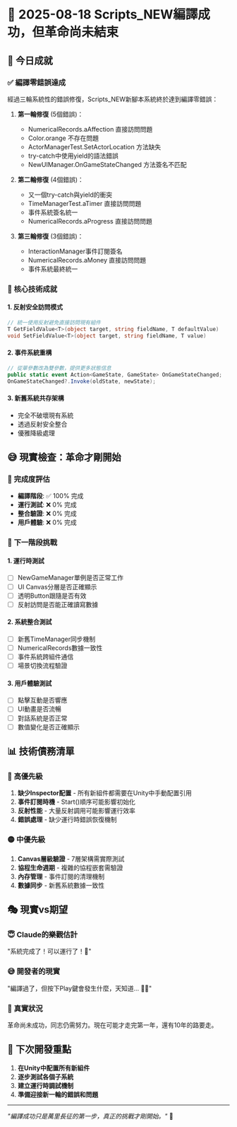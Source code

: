 # 📝 2025-08-18 Scripts_NEW編譯成功，但革命尚未結束

## 🎯 今日成就

### ✅ **編譯零錯誤達成**
經過三輪系統性的錯誤修復，Scripts_NEW新腳本系統終於達到編譯零錯誤：

1. **第一輪修復** (5個錯誤)：
   - NumericalRecords.aAffection 直接訪問問題
   - Color.orange 不存在問題  
   - ActorManagerTest.SetActorLocation 方法缺失
   - try-catch中使用yield的語法錯誤
   - NewUIManager.OnGameStateChanged 方法簽名不匹配

2. **第二輪修復** (4個錯誤)：
   - 又一個try-catch與yield的衝突
   - TimeManagerTest.aTimer 直接訪問問題
   - 事件系統簽名統一
   - NumericalRecords.aProgress 直接訪問問題

3. **第三輪修復** (3個錯誤)：
   - InteractionManager事件訂閱簽名
   - NumericalRecords.aMoney 直接訪問問題
   - 事件系統最終統一

### 🔧 **核心技術成就**

#### 1. **反射安全訪問模式**
```csharp
// 統一使用反射避免直接訪問現有組件
T GetFieldValue<T>(object target, string fieldName, T defaultValue)
void SetFieldValue<T>(object target, string fieldName, T value)
```

#### 2. **事件系統重構**
```csharp
// 從單參數改為雙參數，提供更多狀態信息
public static event Action<GameState, GameState> OnGameStateChanged;
OnGameStateChanged?.Invoke(oldState, newState);
```

#### 3. **新舊系統共存架構**
- 完全不破壞現有系統
- 透過反射安全整合
- 優雅降級處理

## 😅 **現實檢查：革命才剛開始**

### 🚧 **完成度評估**
- **編譯階段**: ✅ 100% 完成
- **運行測試**: ❌ 0% 完成  
- **整合驗證**: ❌ 0% 完成
- **用戶體驗**: ❌ 0% 完成

### 🎯 **下一階段挑戰**

#### 1. **運行時測試**
- [ ] NewGameManager單例是否正常工作
- [ ] UI Canvas分層是否正確顯示
- [ ] 透明Button跟隨是否有效
- [ ] 反射訪問是否能正確讀寫數據

#### 2. **系統整合測試**
- [ ] 新舊TimeManager同步機制
- [ ] NumericalRecords數據一致性
- [ ] 事件系統跨組件通信
- [ ] 場景切換流程驗證

#### 3. **用戶體驗測試**
- [ ] 點擊互動是否響應
- [ ] UI動畫是否流暢
- [ ] 對話系統是否正常
- [ ] 數值變化是否正確顯示

## 📊 **技術債務清單**

### 🔴 **高優先級**
1. **缺少Inspector配置** - 所有新組件都需要在Unity中手動配置引用
2. **事件訂閱時機** - Start()順序可能影響初始化
3. **反射性能** - 大量反射調用可能影響運行效率
4. **錯誤處理** - 缺少運行時錯誤恢復機制

### 🟡 **中優先級**
1. **Canvas層級驗證** - 7層架構需實際測試
2. **協程生命週期** - 複雜的協程嵌套需驗證
3. **內存管理** - 事件訂閱的清理機制
4. **數據同步** - 新舊系統數據一致性

## 🎭 **現實vs期望**

### 😇 **Claude的樂觀估計**
"系統完成了！可以運行了！🎉"

### 😅 **開發者的現實**
"編譯過了，但按下Play鍵會發生什麼，天知道... 🤷‍♂️"

### 🎯 **真實狀況**
革命尚未成功，同志仍需努力。現在可能才走完第一年，還有10年的路要走。

## 🚀 **下次開發重點**

1. **在Unity中配置所有新組件**
2. **逐步測試各個子系統**
3. **建立運行時調試機制**
4. **準備迎接新一輪的錯誤和問題**

---

*"編譯成功只是萬里長征的第一步，真正的挑戰才剛開始。"* 😤